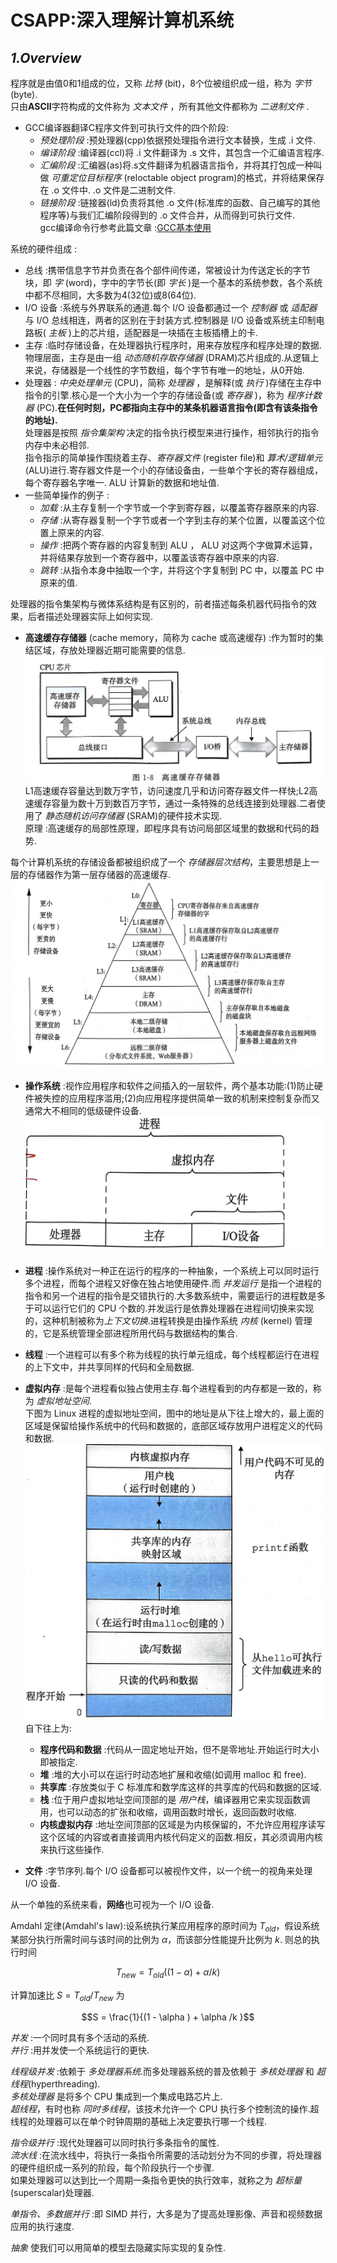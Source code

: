 # **CSAPP:深入理解计算机系统**

## *1.Overview*
程序就是由值0和1组成的位，又称 *比特* (bit)，8个位被组织成一组，称为 *字节* (byte).  
只由**ASCII**字符构成的文件称为 *文本文件* ，所有其他文件都称为 *二进制文件* .  

- GCC编译器翻译C程序文件到可执行文件的四个阶段:  
    - *预处理阶段* :预处理器(cpp)依据预处理指令进行文本替换，生成 .i 文件.  
    - *编译阶段* :编译器(ccl)将 .i 文件翻译为 .s 文件，其包含一个汇编语言程序.  
    - *汇编阶段* :汇编器(as)将.s文件翻译为机器语言指令，并将其打包成一种叫做 *可重定位目标程序* (reloctable object program)的格式，并将结果保存在 .o 文件中. .o 文件是二进制文件.  
    - *链接阶段* :链接器(ld)负责将其他 .o 文件(标准库的函数、自己编写的其他程序等)与我们汇编阶段得到的 .o 文件合并，从而得到可执行文件.  
gcc编译命令行参考此篇文章 :[GCC基本使用](https://zhuanlan.zhihu.com/p/404682058)  

系统的硬件组成 :  

- 总线 :携带信息字节并负责在各个部件间传递，常被设计为传送定长的字节块，即 *字* (word)，字中的字节长(即 *字长* )是一个基本的系统参数，各个系统中都不尽相同，大多数为4(32位)或8(64位).  
- I/O 设备 :系统与外界联系的通道.每个 I/O 设备都通过一个 *控制器* 或 *适配器* 与 I/O 总线相连，两者的区别在于封装方式.控制器是 I/O 设备或系统主印制电路板( *主板* )上的芯片组，适配器是一块插在主板插槽上的卡.  
- 主存 :临时存储设备，在处理器执行程序时，用来存放程序和程序处理的数据.物理层面，主存是由一组 *动态随机存取存储器* (DRAM)芯片组成的.从逻辑上来说，存储器是一个线性的字节数组，每个字节有唯一的地址，从0开始.  
- 处理器 : *中央处理单元* (CPU)，简称 *处理器* ，是解释(或 *执行* )存储在主存中指令的引擎.核心是一个大小为一个字的存储设备(或 *寄存器* )，称为 *程序计数器* (PC).**在任何时刻，PC都指向主存中的某条机器语言指令(即含有该条指令的地址).**  
处理器是按照 *指令集架构* 决定的指令执行模型来进行操作，相邻执行的指令内存中未必相邻.  
指令指示的简单操作围绕着主存、*寄存器文件* (register file)和 *算术/逻辑单元* (ALU)进行.寄存器文件是一个小的存储设备由，一些单个字长的寄存器组成，每个寄存器名字唯一. ALU 计算新的数据和地址值.  
- 一些简单操作的例子 :  
    - *加载* :从主存复制一个字节或一个字到寄存器，以覆盖寄存器原来的内容.  
    - *存储* :从寄存器复制一个字节或者一个字到主存的某个位置，以覆盖这个位置上原来的内容.  
    - *操作* :把两个寄存器的内容复制到 ALU ， ALU 对这两个字做算术运算，并将结果存放到一个寄存器中，以覆盖该寄存器中原来的内容.  
    - *跳转* :从指令本身中抽取一个字，并将这个字复制到 PC 中，以覆盖 PC 中原来的值.  

处理器的指令集架构与微体系结构是有区别的，前者描述每条机器代码指令的效果，后者描述处理器实际上如何实现.  

- **高速缓存存储器** (cache memory，简称为 cache 或高速缓存) :作为暂时的集结区域，存放处理器近期可能需要的信息.  
![1-1 高速缓存存储器](pictures/1-1%20%E9%AB%98%E9%80%9F%E7%BC%93%E5%AD%98%E5%AD%98%E5%82%A8%E5%99%A8.jpg)  
L1高速缓存容量达到数万字节，访问速度几乎和访问寄存器文件一样快;L2高速缓存容量为数十万到数百万字节，通过一条特殊的总线连接到处理器.二者使用了 *静态随机访问存储器* (SRAM)的硬件技术实现.  
原理 :高速缓存的局部性原理，即程序具有访问局部区域里的数据和代码的趋势.  

每个计算机系统的存储设备都被组织成了一个 *存储器层次结构*，主要思想是上一层的存储器作为第一层存储器的高速缓存.  
![1-2 一个存储器层次结构的示例](pictures/1-2%20%E4%B8%80%E4%B8%AA%E5%AD%98%E5%82%A8%E5%99%A8%E5%B1%82%E6%AC%A1%E7%BB%93%E6%9E%84%E7%9A%84%E7%A4%BA%E4%BE%8B.jpg)  

- **操作系统** :视作应用程序和软件之间插入的一层软件，两个基本功能:(1)防止硬件被失控的应用程序滥用;(2)向应用程序提供简单一致的机制来控制复杂而又通常大不相同的低级硬件设备.  
![1-3 操作系统提供的抽象表示](pictures/1-3%20%E6%93%8D%E4%BD%9C%E7%B3%BB%E7%BB%9F%E6%8F%90%E4%BE%9B%E7%9A%84%E6%8A%BD%E8%B1%A1%E8%A1%A8%E7%A4%BA.jpg)  
- **进程** :操作系统对一种正在运行的程序的一种抽象，一个系统上可以同时运行多个进程，而每个进程又好像在独占地使用硬件.而 *并发运行* 是指一个进程的指令和另一个进程的指令是交错执行的.大多数系统中，需要运行的进程数是多于可以运行它们的 CPU 个数的.并发运行是依靠处理器在进程间切换来实现的，这种机制被称为*上下文切换*.进程转换是由操作系统 *内核* (kernel) 管理的，它是系统管理全部进程所用代码与数据结构的集合.  

- **线程** :一个进程可以有多个称为线程的执行单元组成，每个线程都运行在进程的上下文中，并共享同样的代码和全局数据.

- **虚拟内存** :是每个进程看似独占使用主存.每个进程看到的内存都是一致的，称为 *虚拟地址空间*.  
下图为 Linux 进程的虚拟地址空间，图中的地址是从下往上增大的，最上面的区域是保留给操作系统中的代码和数据的，底部区域存放用户进程定义的代码和数据.
![1-4 进程的虚拟地址空间](pictures/1-4%20%E8%BF%9B%E7%A8%8B%E7%9A%84%E8%99%9A%E6%8B%9F%E5%9C%B0%E5%9D%80%E7%A9%BA%E9%97%B4.jpg)  
自下往上为:  
    - **程序代码和数据** :代码从一固定地址开始，但不是零地址.开始运行时大小即被指定.  
    - **堆** :堆的大小可以在运行时动态地扩展和收缩(如调用 malloc 和 free).  
    - **共享库** :存放类似于 C 标准库和数学库这样的共享库的代码和数据的区域.  
    - **栈** :位于用户虚拟地址空间顶部的是 *用户栈*，编译器用它来实现函数调用，也可以动态的扩张和收缩，调用函数时增长，返回函数时收缩.  
    - **内核虚拟内存** :地址空间顶部的区域是为内核保留的，不允许应用程序读写这个区域的内容或者直接调用内核代码定义的函数.相反，其必须调用内核来执行这些操作.  

- **文件** :字节序列.每个 I/O 设备都可以被视作文件，以一个统一的视角来处理 I/O 设备.  

从一个单独的系统来看，**网络**也可视为一个 I/O 设备.  

Amdahl 定律(Amdahl's law):设系统执行某应用程序的原时间为 $T_{old}$，假设系统某部分执行所需时间与该时间的比例为 $\alpha$，而该部分性能提升比例为 $k$. 则总的执行时间  

$$T_{new} = T_{old}((1 - \alpha) + \alpha/k )$$

计算加速比 $S = T_{old}/T_{new}$ 为  

$$S = \frac{1}{(1 - \alpha ) + \alpha /k }$$

*并发* :一个同时具有多个活动的系统.  
*并行* :用并发使一个系统运行的更快.  

*线程级并发* :依赖于 *多处理器系统*.而多处理器系统的普及依赖于 *多核处理器* 和 *超线程*(hyperthreading).  
*多核处理器* 是将多个 CPU 集成到一个集成电路芯片上.  
*超线程*，有时也称 *同时多线程*，该技术允许一个 CPU 执行多个控制流的操作.超线程的处理器可以在单个时钟周期的基础上决定要执行哪一个线程.  

*指令级并行* :现代处理器可以同时执行多条指令的属性.  
*流水线* :在流水线中，将执行一条指令所需要的活动划分为不同的步骤，将处理器的硬件组织成一系列的阶段，每个阶段执行一个步骤.  
如果处理器可以达到比一个周期一条指令更快的执行效率，就称之为 *超标量*(superscalar)处理器.

*单指令、多数据并行* :即 SIMD 并行，大多是为了提高处理影像、声音和视频数据应用的执行速度.  

*抽象* 使我们可以用简单的模型去隐藏实际实现的复杂性.